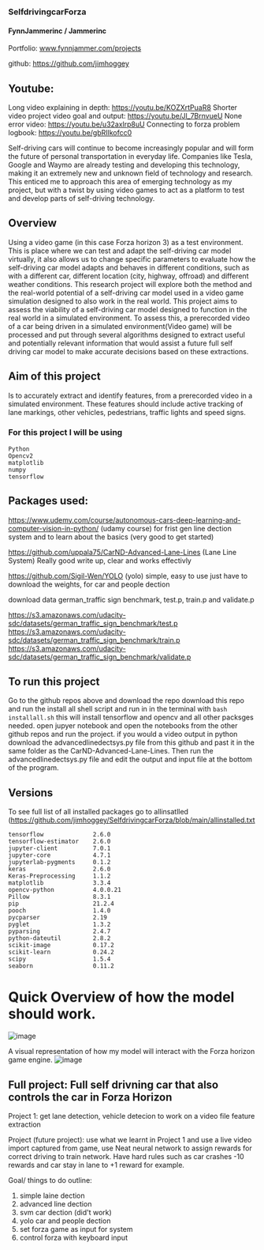 ### SelfdrivingcarForza

<h4>FynnJammerinc / Jammerinc</h4>

Portfolio: www.fynnjammer.com/projects

github: https://github.com/jimhoggey

## Youtube:
Long video explaining in depth: https://youtu.be/KOZXrtPuaR8 
Shorter video project video goal and output: https://youtu.be/Jl_7BrnvueU
None error video: https://youtu.be/u32axlrp8uU
Connecting to forza problem logbook: https://youtu.be/gbRIlkofcc0 

Self-driving cars will continue to become increasingly popular and will form the future of personal transportation in everyday life. Companies like Tesla, Google and Waymo are already testing and developing this technology, making it an extremely new and unknown field of technology and research. This enticed me to approach this area of emerging technology as my project, but with a twist by using video games to act as a platform to test and develop parts of self-driving technology.   

## Overview
Using a video game (in this case Forza horizon 3) as a test environment. This is place where we can test and adapt the self-driving car model virtually, it also allows us to change specific parameters to evaluate how the self-driving car model adapts and behaves in different conditions, such as with a different car, different location (city, highway, offroad) and different weather conditions.
This research project will explore both the method and the real-world potential of a self-driving car model used in a video game simulation designed to also work in the real world. This project aims to assess the viability of a self-driving car model designed to function in the real world in a simulated environment. To assess this, a prerecorded video of a car being driven in a simulated environment(Video game) will be processed and put through several algorithms designed to extract useful and potentially relevant information that would assist a future full self driving car model to make accurate decisions based on these extractions.

## Aim of this project
Is to accurately extract and identify features, from a prerecorded video in a simulated environment. These features should include active tracking of lane markings, other vehicles, pedestrians, traffic lights and speed signs. 

### For this project I will be using
```
Python
Opencv2
matplotlib
numpy
tensorflow
```
## Packages used:

https://www.udemy.com/course/autonomous-cars-deep-learning-and-computer-vision-in-python/ (udamy course) 
for frist gen line dection system and to learn about the basics (very good to get started)

https://github.com/uppala75/CarND-Advanced-Lane-Lines (Lane Line System)
Really good write up, clear and works effectivly 

https://github.com/Sigil-Wen/YOLO (yolo)
simple, easy to use just have to download the weights, for car and people dection

download data german_traffic sign benchmark, test.p, train.p and validate.p

https://s3.amazonaws.com/udacity-sdc/datasets/german_traffic_sign_benchmark/test.p
https://s3.amazonaws.com/udacity-sdc/datasets/german_traffic_sign_benchmark/train.p
https://s3.amazonaws.com/udacity-sdc/datasets/german_traffic_sign_benchmark/validate.p

## To run this project
Go to the github repos above and download the repo download this repo and run the install all shell script and run in in the terminal with 
``` bash installall.sh ```
this will install tensorflow and opencv and all other packsges needed. 
open jupyer notebook and open the notebooks from the other github repos and run the project. if you would a video output in python download the advancedlinedectsys.py file from this github and past it in the same folder as the CarND-Advanced-Lane-Lines. Then run the advancedlinedectsys.py file and edit the output and input file at the bottom of the program.  


## Versions
To see full list of all installed packages go to allinsatlled (https://github.com/jimhoggey/SelfdrivingcarForza/blob/main/allinstalled.txt
```
tensorflow              2.6.0
tensorflow-estimator    2.6.0
jupyter-client          7.0.1
jupyter-core            4.7.1
jupyterlab-pygments     0.1.2
keras                   2.6.0
Keras-Preprocessing     1.1.2
matplotlib              3.3.4
opencv-python           4.0.0.21
Pillow                  8.3.1
pip                     21.2.4
pooch                   1.4.0
pycparser               2.19
pyglet                  1.3.2
pyparsing               2.4.7
python-dateutil         2.8.2
scikit-image            0.17.2
scikit-learn            0.24.2
scipy                   1.5.4
seaborn                 0.11.2

```


# Quick Overview of how the model should work.
![image](https://user-images.githubusercontent.com/31178932/132157438-25501fe5-f405-4192-a834-ca0222e015a3.png)

A visual representation of how my model will interact with the Forza horizon game engine.
![image](https://user-images.githubusercontent.com/31178932/132157516-dd2e1aa5-8c7d-47cb-b9ef-1a010e3af4e2.png)

## Full project: Full self drivning car that also controls the car in Forza Horizon 
Project 1: get lane detection, vehicle detecion to work on a video file feature extraction

Project (future project): use what we learnt in Project 1 and use a live video import captured from game, use Neat neural network to assign rewards for correct driving to train network. Have hard rules such as car crashes -10 rewards and car stay in lane to +1 reward for example.

Goal/ things to do outline:

1. simple laine dection 
2. advanced line dection
3. svm car dection (did't work)
4. yolo car and people dection 
5. set forza game as input for system 
6. control forza with keyboard input

